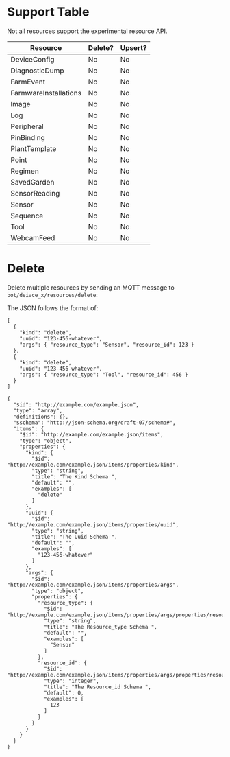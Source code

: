 # Support Table

Not all resources support the experimental resource API.

|Resource                |Delete?  |Upsert?  |
|------------------------|---------|---------|
| DeviceConfig           |No       |No       |
| DiagnosticDump         |No       |No       |
| FarmEvent              |No       |No       |
| FarmwareInstallations  |No       |No       |
| Image                  |No       |No       |
| Log                    |No       |No       |
| Peripheral             |No       |No       |
| PinBinding             |No       |No       |
| PlantTemplate          |No       |No       |
| Point                  |No       |No       |
| Regimen                |No       |No       |
| SavedGarden            |No       |No       |
| SensorReading          |No       |No       |
| Sensor                 |No       |No       |
| Sequence               |No       |No       |
| Tool                   |No       |No       |
| WebcamFeed             |No       |No       |

# Delete

Delete multiple resources by sending an MQTT message to `bot/deivce_x/resources/delete`:

The JSON follows the format of:

```
[
  {
    "kind": "delete",
    "uuid": "123-456-whatever",
    "args": { "resource_type": "Sensor", "resource_id": 123 }
  },
  {
    "kind": "delete",
    "uuid": "123-456-whatever",
    "args": { "resource_type": "Tool", "resource_id": 456 }
  }
]
```

```
{
  "$id": "http://example.com/example.json",
  "type": "array",
  "definitions": {},
  "$schema": "http://json-schema.org/draft-07/schema#",
  "items": {
    "$id": "http://example.com/example.json/items",
    "type": "object",
    "properties": {
      "kind": {
        "$id": "http://example.com/example.json/items/properties/kind",
        "type": "string",
        "title": "The Kind Schema ",
        "default": "",
        "examples": [
          "delete"
        ]
      },
      "uuid": {
        "$id": "http://example.com/example.json/items/properties/uuid",
        "type": "string",
        "title": "The Uuid Schema ",
        "default": "",
        "examples": [
          "123-456-whatever"
        ]
      },
      "args": {
        "$id": "http://example.com/example.json/items/properties/args",
        "type": "object",
        "properties": {
          "resource_type": {
            "$id": "http://example.com/example.json/items/properties/args/properties/resource_type",
            "type": "string",
            "title": "The Resource_type Schema ",
            "default": "",
            "examples": [
              "Sensor"
            ]
          },
          "resource_id": {
            "$id": "http://example.com/example.json/items/properties/args/properties/resource_id",
            "type": "integer",
            "title": "The Resource_id Schema ",
            "default": 0,
            "examples": [
              123
            ]
          }
        }
      }
    }
  }
}
```
